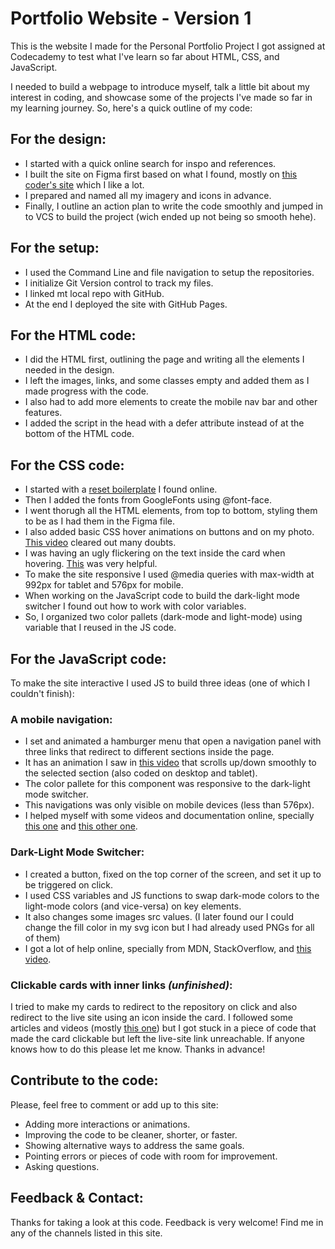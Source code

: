 # Portfolio Website - Version 1

This is the website I made for the Personal Portfolio Project I got assigned at Codecademy to test what I've learn so far about HTML, CSS, and JavaScript.

I needed to build a webpage to introduce myself, talk a little bit about my interest in coding, and showcase some of the projects I've made so far in my learning journey. So, here's a quick outline of my code:

## For the design:

+ I started with a quick online search for inspo and references.
+ I built the site on Figma first based on what I found, mostly on [this coder's site](https://brittanychiang.com/) which I like a lot.
+ I prepared and named all my imagery and icons in advance.
+ Finally, I outline an action plan to write the code smoothly and jumped in to VCS to build the project (wich ended up not being so smooth hehe).

## For the setup:

+ I used the Command Line and file navigation to setup the repositories.
+ I initialize Git Version control to track my files.
+ I linked mt local repo with GitHub.
+ At the end I deployed the site with GitHub Pages.

## For the HTML code:

+ I did the HTML first, outlining the page and writing all the elements I needed in the design.
+ I left the images, links, and some classes empty and added them as I made progress with the code. 
+ I also had to add more elements to create the mobile nav bar and other features.
+ I added the script in the head with a defer attribute instead of at the bottom of the HTML code.

## For the CSS code:

+ I started with a [reset boilerplate](https://www.joshwcomeau.com/css/custom-css-reset/#our-finished-product-10) I found online.
+ Then I added the fonts from GoogleFonts using @font-face.
+ I went thorugh all the HTML elements, from top to bottom, styling them to be as I had them in the Figma file.
+ I also added basic CSS hover animations on buttons and on my photo. [This video](https://www.youtube.com/watch?v=SgmNxE9lWcY&t=208s) cleared out many doubts.
+ I was having an ugly flickering on the text inside the card when hovering. [This](https://stackoverflow.com/questions/3461441/prevent-flicker-on-webkit-transition-of-webkit-transform) was very helpful.
+ To make the site responsive I used @media queries with max-width at 992px for tablet and 576px for mobile.
+ When working on the JavaScript code to build the dark-light mode switcher I found out how to work with color variables.
+ So, I organized two color pallets (dark-mode and light-mode) using variable that I reused in the JS code.

## For the JavaScript code:

To make the site interactive I used JS to build three ideas (one of which I couldn't finish):

### **A mobile navigation:**

+ I set and animated a hamburger menu that open a navigation panel with three links that redirect to different sections inside the page.
+ It has an animation I saw in [this video](https://www.youtube.com/watch?v=k4EGA95ZK4o) that scrolls up/down smoothly to the selected section (also coded on desktop and tablet).
+ The color pallete for this component was responsive to the dark-light mode switcher.
+ This navigations was only visible on mobile devices (less than 576px).
+ I helped myself with some videos and documentation online, specially [this one](https://www.youtube.com/watch?v=OFKBep95lb4) and [this other one](https://www.youtube.com/watch?v=flItyHiDm7E).

### **Dark-Light Mode Switcher:**

+ I created a button, fixed on the top corner of the screen, and set it up to be triggered on click.
+ I used CSS variables and JS functions to swap dark-mode colors to the light-mode colors (and vice-versa) on key elements.
+ It also changes some images src values. (I later found our I could change the fill color in my svg icon but I had already used PNGs for all of them)
+ I got a lot of help online, specially from MDN, StackOverflow, and [this video](https://www.youtube.com/watch?v=9LZGB3OLXNQ&t=453s).

### **Clickable cards with inner links *(unfinished)*:**

I tried to make my cards to redirect to the repository on click and also redirect to the live site using an icon inside the card.
I followed some articles and videos (mostly [this one](https://css-tricks.com/block-links-the-search-for-a-perfect-solution/)) but I got stuck in a piece of code that made the card clickable but left the live-site link unreachable.
If anyone knows how to do this please let me know. Thanks in advance!

## Contribute to the code:
Please, feel free to comment or add up to this site:
+ Adding more interactions or animations.
+ Improving the code to be cleaner, shorter, or faster.
+ Showing alternative ways to address the same goals.
+ Pointing errors or pieces of code with room for improvement.
+ Asking questions.

## Feedback & Contact:
Thanks for taking a look at this code. Feedback is very welcome!
Find me in any of the channels listed in this site.

